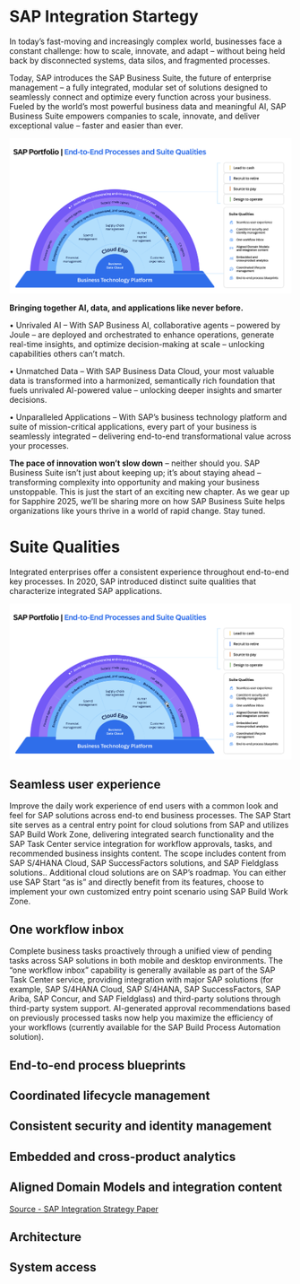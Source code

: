 # SAP Integration Startegy

In today’s fast-moving and increasingly complex world, businesses face a constant challenge:
how to scale, innovate, and adapt – without being held back by disconnected systems,
data silos, and fragmented processes.

Today, SAP introduces the SAP Business Suite, the future of enterprise management –
a fully integrated, modular set of solutions designed to seamlessly connect and optimize
every function across your business. Fueled by the world’s most powerful business data
and meaningful AI, SAP Business Suite empowers companies to scale, innovate, and deliver
exceptional value – faster and easier than ever.

![SAP Integration Strategy](./pics/int_strat.png)

**Bringing together AI, data, and applications like never before.**

• Unrivaled AI – With SAP Business AI, collaborative agents – powered by Joule –
are deployed and orchestrated to enhance operations, generate real-time insights,
and optimize decision-making at scale – unlocking capabilities others can’t match.

• Unmatched Data – With SAP Business Data Cloud, your most valuable data is
transformed into a harmonized, semantically rich foundation that fuels unrivaled
AI-powered value – unlocking deeper insights and smarter decisions.

• Unparalleled Applications – With SAP’s business technology platform and suite of
mission-critical applications, every part of your business is seamlessly integrated –
delivering end-to-end transformational value across your processes.


**The pace of innovation won’t slow down** – neither should you. SAP Business Suite isn’t just
about keeping up; it’s about staying ahead – transforming complexity into opportunity and making
your business unstoppable. This is just the start of an exciting new chapter. As we gear up for Sapphire
2025, we’ll be sharing more on how SAP Business Suite helps organizations like yours thrive in a world
of rapid change. Stay tuned.

# Suite Qualities

Integrated enterprises offer a consistent experience throughout end-to-end key processes.
In 2020, SAP introduced distinct suite qualities that characterize integrated SAP applications.

![SAP Suite Qualities](./pics/int_strat.png)

## Seamless user experience

Improve the daily work experience of end users with a common look and feel for SAP solutions across end-to end
business processes. The SAP Start site serves as a central entry point for cloud solutions from SAP and utilizes SAP
Build Work Zone, delivering integrated search functionality and the SAP Task Center service integration for workflow
approvals, tasks, and recommended business insights content. The scope includes content from SAP S/4HANA Cloud, SAP SuccessFactors solutions, and SAP Fieldglass solutions.. 
Additional cloud solutions are on SAP’s roadmap. 
You can either use SAP Start “as is” and directly benefit from its features, choose to implement your own customized entry point scenario using SAP Build Work Zone.

## One workflow inbox

Complete business tasks proactively through a unified view of pending tasks across SAP solutions in both mobile and
desktop environments. The “one workflow inbox” capability is generally available as part of the SAP Task Center service, 
providing integration with major SAP solutions (for example, SAP S/4HANA Cloud, SAP S/4HANA, SAP SuccessFactors,
SAP Ariba, SAP Concur, and SAP Fieldglass) and third-party solutions through third-party system support. AI-generated
approval recommendations based on previously processed tasks now help you maximize the efficiency
of your workflows (currently available for the SAP Build Process Automation solution).

## End-to-end process blueprints

## Coordinated lifecycle management

## Consistent security and identity management

## Embedded and cross-product analytics

## Aligned Domain Models and integration content



[Source - SAP Integration Strategy Paper](https://www.sap.com/documents/2020/02/520ea921-847d-0010-87a3-c30de2ffd8ff.html)

## Architecture

## System access

